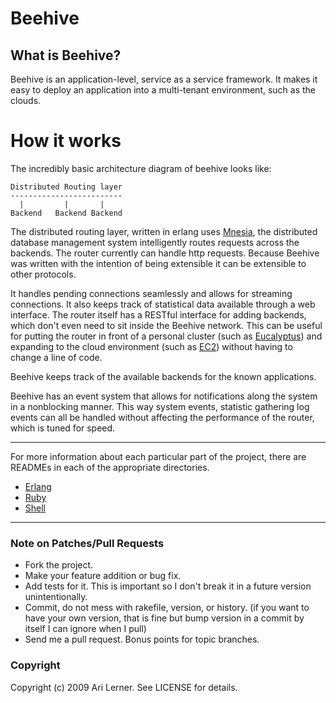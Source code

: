 Beehive
===

## What is Beehive?

Beehive is an application-level, service as a service framework. It makes it easy to deploy an application into a multi-tenant environment, such as the clouds.

How it works
===

The incredibly basic architecture diagram of beehive looks like:

    Distributed Routing layer
    -------------------------
      |         |       |
    Backend   Backend Backend

The distributed routing layer, written in erlang uses [Mnesia](http://ftp.sunet.se/pub//lang/erlang/doc/apps/mnesia/index.html), the distributed database management system intelligently routes requests across the backends. The router currently can handle http requests. Because Beehive was written with the intention of being extensible it can be extensible to other protocols. 

It handles pending connections seamlessly and allows for streaming connections. It also keeps track of statistical data available through a web interface. The router itself has a RESTful interface for adding backends, which don't even need to sit inside the Beehive network. This can be useful for putting the router in front of a personal cluster (such as [Eucalyptus](http://www.eucalyptus.com/)) and expanding to the cloud environment (such as [EC2](http://aws.amazon.com/ec2/)) without having to change a line of code. 

Beehive keeps track of the available backends for the known applications. 

Beehive has an event system that allows for notifications along the system in a nonblocking manner. This way system events, statistic gathering log events can all be handled without affecting the performance of the router, which is tuned for speed. 

---

For more information about each particular part of the project, there are READMEs in each of the appropriate directories.

  * [Erlang](http://github.com/auser/beehive/tree/master/lib/erlang/)
  * [Ruby](http://github.com/auser/beehive/tree/master/lib/ruby/)
  * [Shell](http://github.com/auser/beehive/tree/master/lib/shell)

---

### Note on Patches/Pull Requests
 
  * Fork the project.
  * Make your feature addition or bug fix.
  * Add tests for it. This is important so I don't break it in a
    future version unintentionally.
  * Commit, do not mess with rakefile, version, or history.
    (if you want to have your own version, that is fine but
     bump version in a commit by itself I can ignore when I pull)
  * Send me a pull request. Bonus points for topic branches.

### Copyright

Copyright (c) 2009 Ari Lerner. See LICENSE for details.
